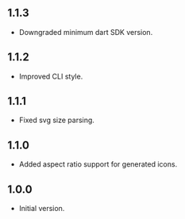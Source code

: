 ## 1.1.3

- Downgraded minimum dart SDK version.

## 1.1.2

- Improved CLI style.

## 1.1.1

- Fixed svg size parsing.

## 1.1.0

- Added aspect ratio support for generated icons.

## 1.0.0

- Initial version.
